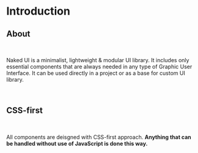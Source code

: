 # Introduction

## About

<br>

Naked UI is a minimalist, lightweight & modular UI library. It includes only essential components that are always needed in any type of Graphic User Interface. It can be used directly in a project or as a base for custom UI library.

<br>

## CSS-first

<br>

All components are deisgned with CSS-first approach. **Anything that can be handled without use of JavaScript is done this way.**
